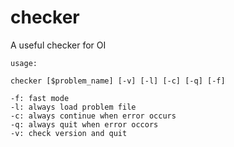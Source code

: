 # checker
A useful checker for OI

```
usage:

checker [$problem_name] [-v] [-l] [-c] [-q] [-f]

-f: fast mode
-l: always load problem file
-c: always continue when error occurs
-q: always quit when error occors
-v: check version and quit
```
